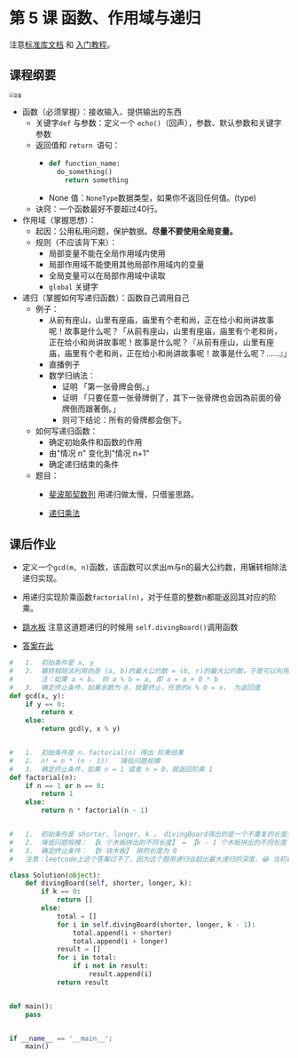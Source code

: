 # 第 5 课 函数、作用域与递归

注意[标准库文档](https://docs.python.org/zh-cn/3/library/index.html) 和 [入门教程](https://docs.python.org/zh-cn/3/tutorial/index.html)。

## 课程纲要

<img src="https://gitee.com/xrandx/blog-figurebed/raw/master/img/%E5%8F%98%E9%87%8F.jpg" alt="变量" style="zoom: 50%;" />

- 函数（必须掌握）：接收输入、提供输出的东西
  - 关键字`def` 与参数：定义一个 `echo()`（回声），参数、默认参数和关键字参数
  - 返回值和 `return `语句：
    - ```python
      def function_name:
      	do_something()
          return something 
      ```
    - None 值：`NoneType`数据类型，如果你不返回任何值。(type)
  - 诀窍：一个函数最好不要超过40行。
- 作用域（掌握思想）：
  - 起因：公用私用问题，保护数据。**尽量不要使用全局变量。**
  - 规则（不应该背下来）：
    - 局部变量不能在全局作用域内使用
    - 局部作用域不能使用其他局部作用域内的变量
    - 全局变量可以在局部作用域中读取
    - `global` 关键字
- 递归（掌握如何写递归函数）：函数自己调用自己
  - 例子：
    - 从前有座山，山里有座庙，庙里有个老和尚，正在给小和尚讲故事呢！故事是什么呢？「从前有座山，山里有座庙，庙里有个老和尚，正在给小和尚讲故事呢！故事是什么呢？『从前有座山，山里有座庙，庙里有个老和尚，正在给小和尚讲故事呢！故事是什么呢？……』」
    - 直播例子
    - 数学归纳法：
      - 证明 「第一张骨牌会倒。」
      - 证明 「只要任意一张骨牌倒了，其下一张骨牌也会因為前面的骨牌倒而跟著倒。」
      - 则可下结论：所有的骨牌都会倒下。
  - 如何写递归函数：
    - 确定初始条件和函数的作用
    - 由"情况 n" 变化到"情况 n+1"
    - 确定递归结束的条件
  - 题目：
    - [斐波那契数列](https://leetcode-cn.com/problems/fei-bo-na-qi-shu-lie-lcof/) 用递归做太慢，只借鉴思路。

    - [递归乘法](https://leetcode-cn.com/problems/recursive-mulitply-lcci/)

## 课后作业

- 定义一个`gcd(m, n)`函数，该函数可以求出m与n的最大公约数，用辗转相除法递归实现。
- 用递归实现阶乘函数`factorial(n)`，对于任意的整数n都能返回其对应的阶乘。
- [跳水板](https://leetcode-cn.com/problems/diving-board-lcci/) 注意这道题递归的时候用 `self.divingBoard()`调用函数

- [答案在此](https://github.com/xrandx/Dating-with-python-this-winter/blob/master/%E7%AC%AC%205%20%E8%AF%BE%20%E9%80%92%E5%BD%92%E5%87%BD%E6%95%B0%E7%AD%94%E6%A1%88.py)

```python
#   1.  初始条件是 x, y
#   2.  辗转相除法利用的是 (a, b)的最大公约数 = (b, r)的最大公约数，于是可以利用这个降低问题规模
#       注：如果 a < b， 则 a % b = a, 即 a = a + 0 * b
#   3.  确定终止条件，如果余数为 0，就要终止，任意的x % 0 = x， 为返回值
def gcd(x, y):
    if y == 0:
        return x
    else:
        return gcd(y, x % y)


#   1.  初始条件是 n，factorial(n) 得出 阶乘结果
#   2.  n! = n * (n - 1)!   降低问题规模
#   3.  确定终止条件，如果 n = 1 或者 n = 0，就返回阶乘 1
def factorial(n):
    if n == 1 or n == 0:
        return 1
    else:
        return n * factorial(n - 1)


#   1.  初始条件是 shorter, longer, k 。 divingBoard得出的是一个不重复的长度列表
#   2.  降低问题规模： 【k 个木板拼出的不同长度】 = 【k - 1 个木板拼出的不同长度 】 拼上 【长木板 】或【短木板】
#   3.  确定终止条件： 【0 块木板】 拼的长度为 0
#   注意：leetcode上这个答案过不了，因为这个题用递归会超出最大递归的深度，😂 当初看到这道题分类在【递归】下面，结果用递归做不了，是我大意了。很多时候把递归的函数改成非递归的函数，能节省更多内存。

class Solution(object):
    def divingBoard(self, shorter, longer, k):
        if k == 0:
            return []
        else:
            total = []
            for i in self.divingBoard(shorter, longer, k - 1):
                total.append(i + shorter)
                total.append(i + longer)
            result = []
            for i in total:
                if i not in result:
                    result.append(i)
            return result


def main():
    pass


if __name__ == '__main__':
    main()

```

